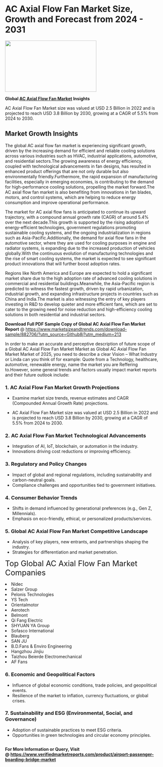 <H1>AC Axial Flow Fan Market Size, Growth and Forecast from 2024 - 2031</H1><img class="aligncenter size-medium wp-image-584254" src="https://thirdeyenews.in/wp-content/uploads/2024/09/Global-Market-Research-300x168.jpeg" alt="" width="300" height="168" /><p><strong>Global&nbsp;<a href="https://www.marketsizeandtrends.com/download-sample/882706/?utm_source=Github8j?utm_medium=213">AC Axial Flow Fan Market</a> Insights</strong></p><p>AC Axial Flow Fan Market size was valued at USD 2.5 Billion in 2022 and is projected to reach USD 3.8 Billion by 2030, growing at a CAGR of 5.5% from 2024 to 2030.</p><p><h2>Market Growth Insights</h2> <p>The global AC axial flow fan market is experiencing significant growth, driven by the increasing demand for efficient and reliable cooling solutions across various industries such as HVAC, industrial applications, automotive, and residential sectors.The growing awareness of energy efficiency, coupled with technological advancements in fan designs, has resulted in enhanced product offerings that are not only durable but also environmentally friendly.Furthermore, the rapid expansion of manufacturing facilities, especially in emerging economies, is contributing to the demand for high-performance cooling solutions, propelling the market forward.The AC axial flow fan market is also benefiting from innovations in fan blades, motors, and control systems, which are helping to reduce energy consumption and improve operational performance.</p> <p>The market for AC axial flow fans is anticipated to continue its upward trajectory, with a compound annual growth rate (CAGR) of around 5.4% over the next decade.This growth is supported by the rising adoption of energy-efficient technologies, government regulations promoting sustainable cooling systems, and the ongoing industrialization in regions such as Asia-Pacific.Additionally, the demand for axial flow fans in the automotive sector, where they are used for cooling purposes in engine and radiator systems, is expanding due to the increased production of vehicles globally.With the continuous evolution of manufacturing technologies and the rise of smart cooling systems, the market is expected to see significant product innovations that will further boost adoption rates.<p>Regions like North America and Europe are expected to hold a significant market share due to the high adoption rate of advanced cooling solutions in commercial and residential buildings.Meanwhile, the Asia-Pacific region is predicted to witness the fastest growth, driven by rapid urbanization, industrial growth, and expanding infrastructure projects in countries such as China and India.The market is also witnessing the entry of key players investing in R&D to develop quieter and more efficient fans, which are set to cater to the growing need for noise reduction and high-efficiency cooling solutions in both residential and industrial sectors.</p> <p><span class=""><strong>Download Full PDF Sample Copy of Global AC Axial Flow Fan Market Report</strong> @ <a href="https://www.marketsizeandtrends.com/download-sample/882706/?utm_source=Github8j?utm_medium=213" target="_blank">https://www.marketsizeandtrends.com/download-sample/882706/?utm_source=Github8j?utm_medium=213</a></span></p><p>In order to make an accurate and perceptive description of future scope of a Global&nbsp;AC Axial Flow Fan Market Market as Global&nbsp;AC Axial Flow Fan Market Market of 2025, you need to describe a clear Vision &ndash; What Industry or Linda can you think of for example: Quote from a Technology, healthcare, automotive, renewable energy, name the market you are Reffering to.However, some general trends and factors usually impact market reports and their future outlook include:</p><h3>1.&nbsp;<strong>AC Axial Flow Fan Market Growth Projections</strong></h3><ul><li>Examine market size trends, revenue estimates and CAGR (Compounded Annual Growth Rate) projections.</li><li><p>AC Axial Flow Fan Market size was valued at USD 2.5 Billion in 2022 and is projected to reach USD 3.8 Billion by 2030, growing at a CAGR of 5.5% from 2024 to 2030.</p></li></ul><h3>2.&nbsp;<strong>AC Axial Flow Fan Market Technological Advancements</strong></h3><ul><li>Integration of AI, IoT, blockchain, or automation in the industry.</li><li>Innovations driving cost reductions or improving efficiency.</li></ul><h3>3.&nbsp;<strong>Regulatory and Policy Changes</strong></h3><ul><li>Impact of global and regional regulations, including sustainability and carbon-neutral goals.</li><li>Compliance challenges and opportunities tied to government initiatives.</li></ul><h3>4.&nbsp;<strong>Consumer Behavior Trends</strong></h3><ul><li>Shifts in demand influenced by generational preferences (e.g., Gen Z, Millennials).</li><li>Emphasis on eco-friendly, ethical, or personalized products/services.</li></ul><h3>5.&nbsp;<strong>Global AC Axial Flow Fan Market Competitive Landscape</strong></h3><ul><li>Analysis of key players, new entrants, and partnerships shaping the industry.</li><li>Strategies for differentiation and market penetration.</li></ul><p data-pm-slice="1 1 []"><span style="color: inherit; font-family: inherit; font-size: 25px;">Top Global AC Axial Flow Fan Market Companies</span></p><div class="" data-test-id=""><p><li>Nidec</li><li> Salzer Group</li><li> Pelonis Technologies</li><li> YS Tech</li><li> Orientalmotor</li><li> Aerotech</li><li> Belmont</li><li> Qi Fang Electric</li><li> SHYUAN YA Group</li><li> Sofasco International</li><li> Blauberg</li><li> SAN JU</li><li> B.D.Fans & Enviro Engineering</li><li> Hangzhou Jinjiu</li><li> Taizhou Beierde Electromechanical</li><li> AF Fans</li></p></div><h3>6.&nbsp;<strong>Economic and Geopolitical Factors</strong></h3><ul><li>Influence of global economic conditions, trade policies, and geopolitical events.</li><li>Resilience of the market to inflation, currency fluctuations, or global crises.</li></ul><h3>7.&nbsp;<strong>Sustainability and ESG (Environmental, Social, and Governance)</strong></h3><ul><li>Adoption of sustainable practices to meet ESG criteria.</li><li>Opportunities in green technologies and circular economy principles.</li></ul><h2><strong style="font-size: 14px;">For More Information or Query, Visit @&nbsp;</strong><a style="background-color: #ffffff; font-size: 14px;" href="https://www.marketsizeandtrends.com/report/ac-axial-flow-fan-market/" target="_blank">https://www.verifiedmarketreports.com/product/airport-passenger-boarding-bridge-market</a></h2>